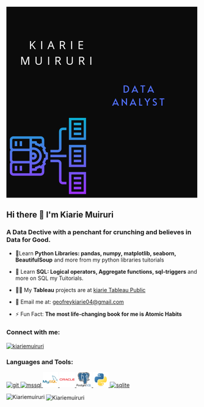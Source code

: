 ![me](https://github.com/Kiariemuiruri/Kiariemuiruri/blob/main/20230314_164641_0000.png)

## Hi there :wave: I'm Kiarie Muiruri

### A Data Dective with a penchant for crunching and believes in Data for Good.

* :telescope:Learn **Python Libraries: pandas, numpy, matplotlib, seaborn, BeautifulSoup** and more from my python libraries tuitorials

* :memo: Learn **SQL: Logical operators, Aggregate functions, sql-triggers** and more on SQL my Tuitorials.

* 👨‍💻 My **Tableau** projects are at [kiarie Tableau Public](https://public.tableau.com/app/profile/kiarie)

* :e-mail: Email me at: [geofreykiarie04@gmail.com](https://mail.google.com)

*  ⚡ Fun Fact: **The most life-changing book for me is Atomic Habits**

### Connect with me:
<p align="left">
<a href="https://linkedin.com/in/geofrey-kiarie-b32625207" target="blank"><img align="center" src="https://raw.githubusercontent.com/rahuldkjain/github-profile-readme-generator/master/src/images/icons/Social/linked-in-alt.svg" alt="kiariemuiruri" height="30" width="40" /></a>
</p>

<h3 align="left">Languages and Tools:</h3>
<p align="left"> <a href="https://git-scm.com/" target="_blank"> <img src="https://www.vectorlogo.zone/logos/git-scm/git-scm-icon.svg" alt="git" width="40" height="40"/> </a> <a href="https://www.microsoft.com/en-us/sql-server" target="_blank"> <img src="https://www.svgrepo.com/show/303229/microsoft-sql-server-logo.svg" alt="mssql" width="40" height="40"/> </a> <a href="https://www.mysql.com/" target="_blank"> <img src="https://raw.githubusercontent.com/devicons/devicon/master/icons/mysql/mysql-original-wordmark.svg" alt="mysql" width="40" height="40"/> </a> <a href="https://www.oracle.com/" target="_blank"> <img src="https://raw.githubusercontent.com/devicons/devicon/master/icons/oracle/oracle-original.svg" alt="oracle" width="40" height="40"/> </a> <a href="https://www.postgresql.org" target="_blank"> <img src="https://raw.githubusercontent.com/devicons/devicon/master/icons/postgresql/postgresql-original-wordmark.svg" alt="postgresql" width="40" height="40"/> </a> <a href="https://www.python.org" target="_blank"> <img src="https://raw.githubusercontent.com/devicons/devicon/master/icons/python/python-original.svg" alt="python" width="40" height="40"/> </a> <a href="https://www.sqlite.org/" target="_blank"> <img src="https://www.vectorlogo.zone/logos/sqlite/sqlite-icon.svg" alt="sqlite" width="40" height="40"/> </a> </p> 


<p><img align="left" src="https://github-readme-stats-sigma-five.vercel.app/api/top-langs?username=Kiariemuiruri&show_icons=true&locale=en&layout=compact" alt="Kiariemuiruri" /></p>

<p>&nbsp;<img align="center" src="https://github-readme-stats-sigma-five.vercel.app/api?username=Kiariemuiruri&show_icons=true&locale=en" alt="Kiariemuiruri" /></p>

<!--
**Kiariemuiruri/Kiariemuiruri** is a ✨ _special_ ✨ repository because its `README.md` (this file) appears on your GitHub profile.

Here are some ideas to get you started:

- 🔭 I’m currently working on ...
- 🌱 I’m currently learning ...
- 👯 I’m looking to collaborate on ...
- 🤔 I’m looking for help with ...
- 💬 Ask me about ...
- 📫 How to reach me: ...
- 😄 Pronouns: ...
- ⚡ Fun fact: ...
-->
